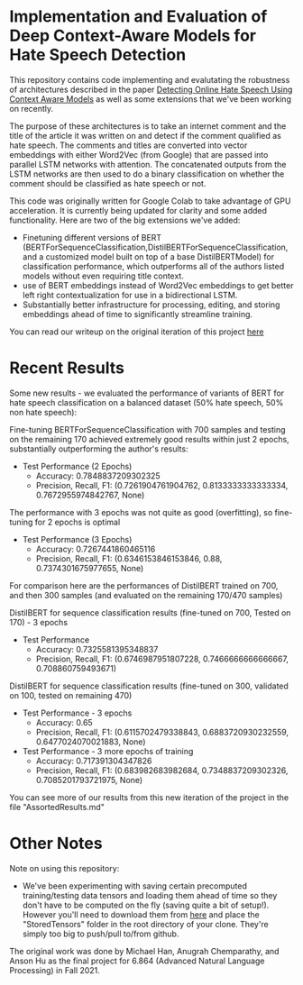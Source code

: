 # Implementation and Evaluation of Deep Context-Aware Models for Hate Speech Detection
This repository contains code implementing and evalutating the robustness of architectures described in the paper [Detecting Online Hate Speech Using Context Aware Models](https://arxiv.org/pdf/1710.07395.pdf) as well as some extensions that we've been working on recently.

The purpose of these architectures is to take an internet comment and the title of the article it was written on and detect if the comment qualified as hate speech. The comments and titles are converted into vector embeddings with either Word2Vec (from Google) that are passed into parallel LSTM networks with attention. The concatenated outputs from the LSTM networks are then used to do a binary classification on whether the comment should be classified as hate speech or not.

This code was originally written for Google Colab to take advantage of GPU acceleration. It is currently being updated for clarity and some added functionality. Here are two of the big extensions we've added:
- Finetuning different versions of BERT (BERTForSequenceClassification,DistilBERTForSequenceClassification, and a customized model built on top of a base DistilBERTModel) for classification performance, which outperforms all of the authors listed models without even requiring title context.
- use of BERT embeddings instead of Word2Vec embeddings to get better left right contextualization for use in a bidirectional LSTM.
- Substantially better infrastructure for processing, editing, and storing embeddings ahead of time to significantly streamline training.



You can read our writeup on the original iteration of this project [here](https://www.mit.edu/~anugrah/files/FinalProjectReport6864.pdf)


# Recent Results
Some new results - we evaluated the performance of variants of BERT for hate speech classification on a balanced dataset (50% hate speech, 50% non hate speech):

Fine-tuning BERTForSequenceClassification with 700 samples and testing on the remaining 170 achieved extremely good results within just 2 epochs, substantially outperforming the author's results:

- Test Performance (2 Epochs)
    - Accuracy: 0.7848837209302325
    - Precision, Recall, F1: (0.7261904761904762, 0.8133333333333334, 0.7672955974842767, None)

The performance with 3 epochs was not quite as good (overfitting), so fine-tuning for 2 epochs is optimal
- Test Performance (3 Epochs)
    - Accuracy: 0.7267441860465116
    - Precision, Recall, F1: (0.6346153846153846, 0.88, 0.7374301675977655, None)

For comparison here are the performances of DistilBERT trained on 700, and then 300 samples (and evaluated on the remaining 170/470 samples)

DistilBERT for sequence classification results (fine-tuned on 700, Tested on 170) - 3 epochs
- Test Performance
    - Accuracy: 0.7325581395348837
    - Precision, Recall, F1: (0.6746987951807228, 0.7466666666666667, 0.708860759493671)

DistilBERT for sequence classification results (fine-tuned on 300, validated on 100, tested on remaining 470)
- Test Performance - 3 epochs
    - Accuracy: 0.65
    - Precision, Recall, F1: (0.6115702479338843, 0.6883720930232559, 0.6477024070021883, None)
- Test Performance - 3 more epochs of training
    - Accuracy: 0.717391304347826
    - Precision, Recall, F1: (0.683982683982684, 0.7348837209302326, 0.7085201793721975, None)

You can see more of our results from this new iteration of the project in the file "AssortedResults.md"


# Other Notes

Note on using this repository:
- We've been experimenting with saving certain precomputed training/testing data tensors and loading them ahead of time so they don't have to be computed on the fly (saving quite a bit of setup!). However you'll need to download them from [here](https://drive.google.com/drive/folders/1Nr5rm54XH11B_55AJQylU6rMEPcGV4OO?usp=sharing) and place the "StoredTensors" folder in the root directory of your clone. They're simply too big to push/pull to/from github.


The original work was done by Michael Han, Anugrah Chemparathy, and Anson Hu as the final project for 6.864 (Advanced Natural Language Processing) in Fall 2021.
